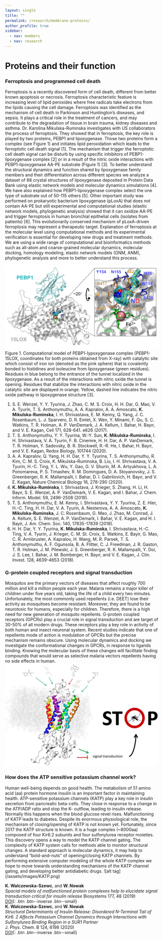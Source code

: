 ```yaml
---
layout: single
title: ""
permalink: /research/membrane-proteins/
author_profile: true
sidebar:
  - nav: members
  - nav: research
---
```


<h1>Proteins and their function</h1>

<h3>Ferroptosis and programmed cell death</h3>

Ferroptosis is a recently discovered form of cell death, different from better known apoptosis or necrosis. Ferroptosis characteristic feature is increasing level of lipid peroxides where free radicals take electrons from the lipids causing the cell damage. Ferroptosis was identified as the mechanism of cell death in Parkinson and Huntington’s diseases, and sepsis. It plays a critical role in the treatment of cancers, and may contribute to the degradation of tissue in brain trauma, kidney diseases and asthma. 
Dr. Karolina Mikulska-Ruminska investigates with US collaborators the process of ferroptosis. They showed that in ferroptosis, the key role is played by two proteins, PEBP1 and lipoxygenase. Those two proteins form a complex (see Figure 1) and initiates lipid peroxidation which leads to the ferroptotic cell death signal [1]. The mechanism that trigger the ferroptotic cell death signal can be disturb by using specific inhibitors of PEBP1-lipoxygenase complex [2] or in a result of the nitric oxide interactions with PEBP1-lipoxygenase AA-PE substrate (Figure 1) [3]. To better understand the structural dynamics and function shared by lipoxygenase family members and their differentiation across different species we analyze a dataset of 88 crystal structures of lipoxygenase deposited in Protein Data Bank using elastic network models and molecular dynamics simulations [4]. We have also explained how PEBP1-lipoxygenase complex select the one type of substrate out of 50-115 others [5]. Other important study was performed on prokaryotic bacterium lipoxygenase (pLoxA) that does not contain AA-PE but still experimental and computational studies (elastic network models, phylogenetic analysis) showed that it can oxidize AA-PE and trigger ferroptosis in human bronchial epithelial cells (isolates from patients) [6]. This evolutionarily conserved mechanism of pLoxA-driven ferroptosis may represent a therapeutic target.
Explanation of ferroptosis at the molecular level using computational methods and its experimental verification is essential for developing new drugs and treatment methods. We are using a wide range of computational and bioinformatics methods such as all-atom and coarse-grained molecular dynamics, molecular docking, homology modeling, elastic network models (GNM, ANM), phylogenetic analysis and more to better understand this process.

 ![alt tag](/assets/images/ferroptoza.png)   
Figure 1. Computational model of PEBP1-lypoxygenase complex (PEBP1-15LOX, coordinates for both proteins obtained from X-ray) with catalytic site which consist of iron ion (denoted as the pink sphere) that is covalently bonded to histidines and isoleucine from lipoxygenase (green residues). Residues in blue belong to the entrance of the tunnel localized in the lipoxygenase. As a result of the interactions with nitric oxide the tunnel is opening. Residues that stabilize the interactions with nitric oxide in the catalytic site are displayed in orange. Yellow, dashed line indicates the nitric oxide pathway in lipoxygenase structure [3].


1.	S. E. Wenzel, Y. Y. Tyurina, J. Zhao, C. M. S. Croix, H. H. Dar, G. Mao, V. A. Tyurin, T. S. Anthonymuthu, A. A. Kapralov, A. A. Amoscato, __K. Mikulska-Ruminska__, I. H. Shrivastava, E. M. Kenny, Q. Yang, J. C. Rosenbaum, L. J. Sparvero, D. R. Emlet, X. Wen, Y. Minami, F. Qu, S. C. Watkins, T. R. Holman, A. P. VanDemark, J. A. Kellum, I. Bahar, H. Bayır, and V. E. Kagan, Cell 171, 628-641. e626 (2017).
2.	T. S. Anthonymuthu, Y. Y. Tyurina, W.-Y. Sun, __K. Mikulska-Ruminska__, I. H. Shrivastava, V. A. Tyurin, F. B. Cinemre, H. H. Dar, A. P. VanDemark, T. R. Holman, Y. Sadovsky, B. R. Stockwell, R.-R. He, I. Bahar, H. Bayır, and V. E. Kagan, Redox Biology, 101744 (2020).
3.	A. A. Kapralov, Q. Yang, H. H. Dar, Y. Y. Tyurina, T. S. Anthonymuthu, R. Kim, C. M. S. Croix, K. Mikulska-Ruminska, B. Liu, I. H. Shrivastava, V. A. Tyurin, H.-C. Ting, Y. L. Wu, Y. Gao, G. V. Shurin, M. A. Artyukhova, L. A. Ponomareva, P. S. Timashev, R. M. Domingues, D. A. Stoyanovsky, J. S. Greenberger, R. K. Mallampalli, I. Bahar, D. I. Gabrilovich, H. Bayır, and V. E. Kagan, Nature Chemical Biology 16, 278-290 (2020).
4.	__K. Mikulska-Ruminska__, I. Shrivastava, J. Krieger, S. Zhang, H. Li, H. Bayır, S. E. Wenzel, A. P. VanDemark, V. E. Kagan, and I. Bahar, J. Chem. Inform. Model. 59, 2496-2508 (2019).
5.	T. S. Anthonymuthu, E. M. Kenny, I. Shrivastava, Y. Y. Tyurina, Z. E. Hier, H.-C. Ting, H. H. Dar, V. A. Tyurin, A. Nesterova, A. A. Amoscato, __K. Mikulska-Ruminska__, J. C. Rosenbaum, G. Mao, J. Zhao, M. Conrad, J. A. Kellum, S. E. Wenzel, A. P. VanDemark, I. Bahar, V. E. Kagan, and H. l. Bayir, J. Am. Chem. Soc. 140, 17835-17839 (2018).
6.	H. H. Dar, Y. Y. Tyurina, __K. Mikulska-Ruminska__, I. Shrivastava, H.-C. Ting, V. A. Tyurin, J. Krieger, C. M. St. Croix, S. Watkins, E. Bayir, G. Mao, C. R. Armbruster, A. Kapralov, H. Wang, M. R. Parsek, T. S. Anthonymuthu, A. F. Ogunsola, B. A. Flitter, C. J. Freedman, J. R. Gaston, T. R. Holman, J. M. Pilewski, J. S. Greenberger, R. K. Mallampalli, Y. Doi, J. S. Lee, I. Bahar, J. M. Bomberger, H. Bayır, and V. E. Kagan, J. Clin. Invest. 128, 4639-4653 (2018).

<h3> G-protein coupled receptors and signal transduction </h3>

 Mosquitos are the primary vectors of diseases that affect roughly 700 million and kill a million people each year. Malaria remains a major killer of children under five years old, taking the life of a child every two minutes. Unfortunately, the most commonly used repellents (i.e. DEET) lose their activity as mosquitoes become resistant. Moreover, they are found to be neurotoxic for humans, especially for children. Therefore, there is a high need for new generation of mosquito repellents.
        G-protein coupled receptors (GPCRs) play a crucial role in signal transduction and are target of 30-50% of all modern drugs. These receptors play a key role in activity of both human and insect neuronal system. Recent studies indicate that one of repellents mode of action is modulation of GPCRs but the precise mechanism remains obscure.
        Using molecular dynamics and docking we investigate the conformational changes in GPCRs, in response to ligands binding. Knowing the molecular basis of these changes will facilitate finding compounds that would serve as selective malaria vectors repellents having no side effects in human.
 ![alt tag](/assets/images/Komary.jpg)  


<h3> How does the ATP sensitive potassium channel work? </h3>
 Human well-being depends on good health. The metabolism of 51 amino acid (aa) protein hormone insulin is an important factor in maintaining health. ATP-sensitive potassium channels (KATP) play a key role in insulin secretion from pancreatic beta-cells. They close in response to a change in the ATP/ADP ratio and stop the K- outflow, leading to insulin release. Normally this happens when the blood glucose revel rises. Malfunctioning of KATP leads to diabetes. Despite its enormous physiological role, the mechanism of closing/opening of KATP is not known yet. Fortunately, since 2017 the KATP structure is known. It is a huge complex (~8000aa) composed of four Kir6.2 subunits and four sulfonylurea receptor moieties. This discovery opens a way to model the KATP channel gating. The complexity of KATP system calls for methods able to monitor structural changes. A standard approach is molecular dynamics, it may help to understand “bold-and-nuts” of opening/closing KATP channels. By performing extensive computer modeling of the whole KATP complex we hope to move towards understanding mechanisms of the KATP channel gating, and developing better antidiabetic drugs.
 ![alt tag](/assets/images/KATP.png)

__K. Walczewska-Szewc__, and __W. Nowak__  
*Spacial models of malfunctioned protein complexes help to elucidate signal transduction critical for insulin release*
Biosystems 177, 48 (2019)  
[DOI](https://doi.org/10.1016/j.biosystems.2018.11.001){: .btn .btn--inverse .btn--small}   
__K. Walczewska-Szewc__, and __W. Nowak__  
*Structural Determinants of Insulin Release: Disordered N-Terminal Tail of Kir6. 2 Affects Potassium Channel Dynamics through Interactions with Sulfonylurea Binding Region in a SUR1 Partner*  
J. Phys. Chem. B 124, 6198 (2020)  
[DOI](https://pubs.acs.org/doi/10.1021/acs.jpcb.0c02720){: .btn .btn--inverse .btn--small}  






